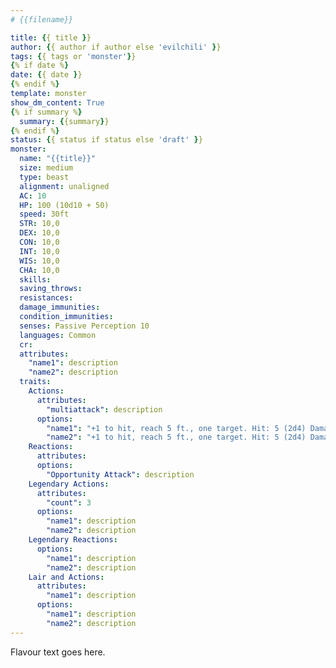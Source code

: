 ```yaml
---
# {{filename}}

title: {{ title }}
author: {{ author if author else 'evilchili' }}
tags: {{ tags or 'monster'}}
{% if date %}
date: {{ date }}
{% endif %}
template: monster
show_dm_content: True
{% if summary %}
  summary: {{summary}}
{% endif %}
status: {{ status if status else 'draft' }}
monster:
  name: "{{title}}"
  size: medium
  type: beast
  alignment: unaligned
  AC: 10
  HP: 100 (10d10 + 50)
  speed: 30ft
  STR: 10,0
  DEX: 10,0
  CON: 10,0
  INT: 10,0
  WIS: 10,0
  CHA: 10,0
  skills:
  saving_throws:
  resistances:
  damage_immunities:
  condition_immunities: 
  senses: Passive Perception 10
  languages: Common
  cr:
  attributes:
    "name1": description
    "name2": description
  traits:
    Actions:
      attributes:
        "multiattack": description
      options:
        "name1": "+1 to hit, reach 5 ft., one target. Hit: 5 (2d4) DamageType damage."
        "name2": "+1 to hit, reach 5 ft., one target. Hit: 5 (2d4) DamageType damage."
    Reactions:
      attributes:
      options:
        "Opportunity Attack": description
    Legendary Actions:
      attributes:
        "count": 3
      options:
        "name1": description
        "name2": description
    Legendary Reactions:
      options:
        "name1": description
        "name2": description
    Lair and Actions:
      attributes:
        "name1": description
      options:
        "name1": description
        "name2": description
---
```


Flavour text goes here.
